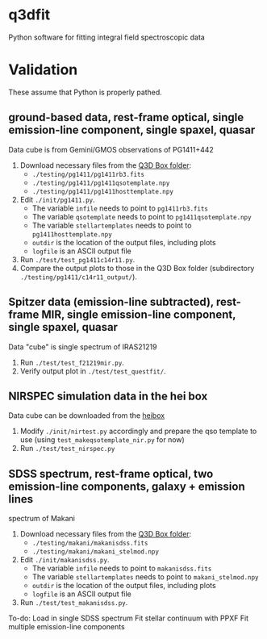 # q3dfit
Python software for fitting integral field spectroscopic data

# Validation

These assume that Python is properly pathed.

## ground-based data, rest-frame optical, single emission-line component, single spaxel, quasar

Data cube is from Gemini/GMOS observations of PG1411+442 

1. Download necessary files from the [Q3D Box folder](https://rhodes.box.com/s/q4zsp63ps01olkkh846k1nzbfw744gns):
   - `./testing/pg1411/pg1411rb3.fits`
   - `./testing/pg1411/pg1411qsotemplate.npy`
   - `./testing/pg1411/pg1411hosttemplate.npy`
2. Edit `./init/pg1411.py`.
   - The variable `infile` needs to point to `pg1411rb3.fits`
   - The variable `qsotemplate` needs to point to `pg1411qsotemplate.npy`
   - The variable `stellartemplates` needs to point to `pg1411hosttemplate.npy`
   - `outdir` is the location of the output files, including plots
   - `logfile` is an ASCII output file
3. Run `./test/test_pg1411c14r11.py`.
4. Compare the output plots to those in the Q3D Box folder (subdirectory `./testing/pg1411/c14r11_output/`).


## Spitzer data (emission-line subtracted), rest-frame MIR, single emission-line component, single spaxel, quasar

Data "cube" is single spectrum of IRAS21219

1. Run `./test/test_f21219mir.py`.
2. Verify output plot in `./test/test_questfit/`.


## NIRSPEC simulation data in the hei box

Data cube can be downloaded from the [heibox](https://heibox.uni-heidelberg.de/library/06eb022c-6252-40ea-aaa9-88af6d7d876d/Q3D/Simulations/May_2021)

1. Modify `./init/nirtest.py` accordingly and prepare the qso template to use (using `test_makeqsotemplate_nir.py` for now)
2. Run `./test/test_nirspec.py`


## SDSS spectrum, rest-frame optical, two emission-line components, galaxy + emission lines

spectrum of Makani

1. Download necessary files from the [Q3D Box folder](https://rhodes.box.com/s/q4zsp63ps01olkkh846k1nzbfw744gns):
   - `./testing/makani/makanisdss.fits`
   - `./testing/makani/makani_stelmod.npy`
2. Edit `./init/makanisdss.py`.
   - The variable `infile` needs to point to `makanisdss.fits`
   - The variable `stellartemplates` needs to point to `makani_stelmod.npy`
   - `outdir` is the location of the output files, including plots
   - `logfile` is an ASCII output file
3. Run `./test/test_makanisdss.py`.

To-do: Load in single SDSS spectrum
       Fit stellar continuum with PPXF
       Fit multiple emission-line components
